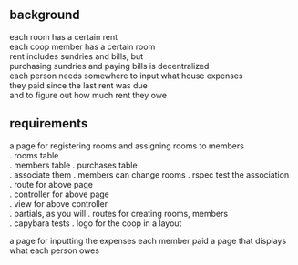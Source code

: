 background
------------
each room has a certain rent  
each coop member has a certain room  
rent includes sundries and bills, but  
purchasing sundries and paying bills is decentralized  
each person needs somewhere to input what house expenses   
they paid since the last rent was due  
and to figure out how much rent they owe  

requirements
-------------
a page for registering rooms and assigning rooms to members  
. rooms table  
. members table 
. purchases table  
. associate them
. members can change rooms
. rspec test the association  
. route for above page  
. controller for above page  
. view for above controller  
. partials, as you will
. routes for creating rooms, members  
. capybara tests
. logo for the coop in a layout  

a page for inputting the expenses each member paid
a page that displays what each person owes
